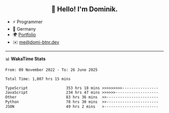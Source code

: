 <h2 align="center">👋 Hello! I'm Dominik.</h2>

- ⚡ Programmer
- 📍 Germany
- 🌍 [Portfolio](https://domi-btnr.dev)
- ✉️ [me@domi-btnr.dev](mailto://me@domi-btnr.dev)

---
📊 **WakaTime Stats**
<!--START_SECTION:waka-->

```txt
From: 09 November 2022 - To: 26 June 2025

Total Time: 1,007 hrs 15 mins

TypeScript                 353 hrs 18 mins >>>>>>>>>----------------   35.08 %
JavaScript                 234 hrs 47 mins >>>>>>-------------------   23.31 %
Other                      83 hrs 36 mins  >>-----------------------   08.30 %
Python                     78 hrs 30 mins  >>-----------------------   07.79 %
JSON                       49 hrs 2 mins   >------------------------   04.87 %
```

<!--END_SECTION:waka-->
